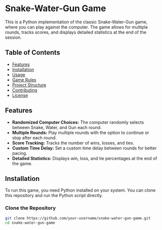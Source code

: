 # Snake-Water-Gun Game

This is a Python implementation of the classic Snake-Water-Gun game, where you can play against the computer. The game allows for multiple rounds, tracks scores, and displays detailed statistics at the end of the session.

## Table of Contents

- [Features](#features)
- [Installation](#installation)
- [Usage](#usage)
- [Game Rules](#game-rules)
- [Project Structure](#project-structure)
- [Contributing](#contributing)
- [License](#license)

## Features

- **Randomized Computer Choices:** The computer randomly selects between Snake, Water, and Gun each round.
- **Multiple Rounds:** Play multiple rounds with the option to continue or stop after each round.
- **Score Tracking:** Tracks the number of wins, losses, and ties.
- **Custom Time Delay:** Set a custom time delay between rounds for better pacing.
- **Detailed Statistics:** Displays win, loss, and tie percentages at the end of the game.

## Installation

To run this game, you need Python installed on your system. You can clone this repository and run the Python script directly.

### Clone the Repository

```bash
git clone https://github.com/your-username/snake-water-gun-game.git
cd snake-water-gun-game
